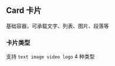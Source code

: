 <div class="demo-header">
<p class="overviewicon">
  <span class="wapi-form-button"/>
</p>

## Card 卡片

<nova-uxlink widget-name="Card"></nova-uxlink>

基础容器，可承载文字、列表、图片、段落等

</div>

### 卡片类型

支持 `text image video logo` 4 种类型
<nova-demo-view link="card/card-type.vue"></nova-demo-view>

<br />
